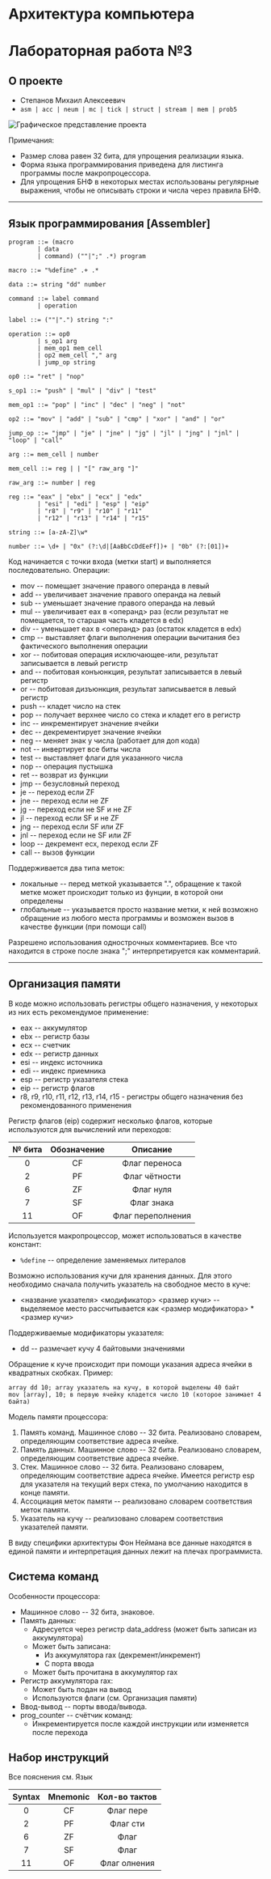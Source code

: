 # Архитектура компьютера  
# Лабораторная работа №3 

## О проекте

+ Степанов Михаил Алексеевич
+  `asm | acc | neum | mc | tick | struct | stream | mem | prob5`

![Графическое представление проекта](/media/LabPlan.jpg)

Примечания:
+ Размер слова равен 32 бита, для упрощения реализации языка.
+ Форма языка программирования приведена для листинга программы после макропроцессора.
+ Для упрощения БНФ в некоторых местах использованы регулярные выражения, чтобы не описывать строки и числа через правила БНФ.

***

## Язык программирования [Assembler]

``` ebnf
program ::= (macro
        | data
        | command) (""|";" .*) program

macro ::= "%define" .+ .*

data ::= string "dd" number

command ::= label command
        | operation

label ::= (""|".") string ":"

operation ::= op0
        | s_op1 arg
        | mem_op1 mem_cell
        | op2 mem_cell "," arg
        | jump_op string

op0 ::= "ret" | "nop"

s_op1 ::= "push" | "mul" | "div" | "test"

mem_op1 ::= "pop" | "inc" | "dec" | "neg" | "not"

op2 ::= "mov" | "add" | "sub" | "cmp" | "xor" | "and" | "or" 

jump_op ::= "jmp" | "je" | "jne" | "jg" | "jl" | "jng" | "jnl" | "loop" | "call"

arg ::= mem_cell | number

mem_cell ::= reg | | "[" raw_arg "]"

raw_arg ::= number | reg

reg ::= "eax" | "ebx" | "ecx" | "edx" 
        | "esi" | "edi" | "esp" | "eip"
        | "r8" | "r9" | "r10" | "r11" 
        | "r12" | "r13" | "r14" | "r15"

string ::= [a-zA-Z]\w*

number ::= \d+ | "0x" (?:\d|[AaBbCcDdEeFf])+ | "0b" (?:[01])+
```
Код начинается с точки входа (метки start) и выполняется последовательно. Операции:
+ mov -- помещает значение правого операнда в левый
+ add -- увеличивает значение правого операнда на левый
+ sub -- уменьшает значение правого операнда на левый
+ mul -- увеличивает eax в <операнд> раз (если результат не помещается, то старшая часть кладется в edx)
+ div -- уменьшает eax в <операнд> раз (остаток кладется в edx)
+ cmp -- выставляет флаги выполнения операции вычитания без фактического выполнения операции
+ xor -- побитовая операция исключающее-или, результат записывается в левый регистр
+ and -- побитовая конъюнкция, результат записывается в левый регистр
+ or -- побитовая дизъюнкция, результат записывается в левый регистр
+ push -- кладет число на стек
+ pop -- получает верхнее число со стека и кладет его в регистр
+ inc -- инкрементирует значение ячейки
+ dec -- декрементирует значение ячейки
+ neg -- меняет знак у числа (работает для доп кода)
+ not -- инвертирует все биты числа
+ test -- выставляет флаги для указанного числа
+ nop -- операция пустышка
+ ret -- возврат из функции
+ jmp -- безусловный переход
+ je -- переход если ZF
+ jne -- переход если не ZF
+ jg -- переход если не SF и не ZF
+ jl -- переход если SF и не ZF
+ jng -- переход если SF или ZF
+ jnl -- переход если не SF или ZF
+ loop -- декремент ecx, переход если ZF
+ call -- вызов функции    

Поддерживается два типа меток:
+ локальные -- перед меткой указывается ".", обращение к такой метке может происходит только из фунции, в которой они определены
+ глобальные -- указывается просто название метки, к ней возможно обращение из любого места программы и возможен вызов в качестве функции (при помощи call)

Разрешено использования однострочных комментариев. Все что находится в строке после знака ";" интерпретируется как комментарий.

***

## Организация памяти

В коде можно использовать регистры общего назначения, у некоторых из них есть рекомендумое применение:

+ eax -- аккумулятор
+ ebx -- регистр базы
+ ecx -- счетчик
+ edx -- регистр данных 
+ esi -- индекс источника
+ edi -- индекс приемника
+ esp -- регистр указателя стека
+ eip -- регистр флагов
+ r8, r9, r10, r11, r12, r13, r14, r15 - регистры общего назначения без рекомендованного применения

Регистр флагов (eip) содержит несколько флагов, которые используются для вычислений или переходов:

|№ бита|Обозначение|Описание            |
|:----:|:---------:|:------------------:|
|0     |CF         |Флаг переноса       |               
|2     |PF         |Флаг чётности       |               
|6     |ZF         |Флаг нуля           |               
|7     |SF         |Флаг знака          |               
|11    |OF         |Флаг переполнения   |     

Используется макропроцессор, может использоваться в качестве констант:
+ `%define` -- определение заменяемых литералов

Возможно использования кучи для хранения данных. Для этого необходимо сначала получить указатель на свободное место в куче:
+ <название указателя> <модификатор> <размер кучи> -- выделяемое место рассчитывается как <размер модификатора> * <размер кучи>

Поддерживаемые модификаторы указателя:
+ dd -- размечает кучу 4 байтовыми значениями

Обращение к куче происходит при помощи указания адреса ячейки в квадратных скобках. Пример:
```
array dd 10; array указатель на кучу, в которой выделены 40 байт
mov [array], 10; в первую ячейку кладется число 10 (которое занимает 4 байта)
```

Модель памяти процессора:
1. Память команд. Машинное слово -- 32 бита. Реализовано словарем, определяющим соответствие адреса ячейке.
2. Память данных. Машинное слово -- 32 бита. Реализовано словарем, определяющим соответствие адреса ячейке.
3. Стек. Машинное слово -- 32 бита. Реализовано словарем, определяющим соответствие адреса ячейке. Имеется регистр esp для указателя на текущий верх стека, по умолчанию находится в конце памяти.
4. Ассоциация меток памяти -- реализовано словарем соответствия меток памяти.
5. Указатель на кучу -- реализовано словарем соответствия указателей памяти.

В виду специфики архитектуры Фон Неймана все данные находятся в единой памяти и интерпретация данных лежит на плечах программиста.

## Система команд

Особенности процессора:

+ Машинное слово -- 32 бита, знаковое.
+ Память данных:
  + Адресуется через регистр data_address (может быть записан из аккумулятора)
  + Может быть записана:
    + Из аккумулятора rax (декремент/инкремент)
    + С порта ввода
  + Может быть прочитана в аккумулятор rax
+ Регистр аккумулятора rax:
  + Может быть подан на вывод
  + Используются флаги (см. Организация памяти)
+ Ввод-вывод -- порты ввода/вывода.
+ prog_counter -- счётчик команд:
  + Инкрементируется после каждой инструкции или изменяется после перехода

## Набор инструкций

Все пояснения см. Язык

|Syntax |Mnemonic   |Кол-во тактов  |
|:-----:|:---------:|:-------------:|
|0      |CF         |Флаг пере      |               
|2      |PF         |Флаг сти       |               
|6      |ZF         |Флаг           |               
|7      |SF         |Флаг           |               
|11     |OF         |Флаг олнения   |    